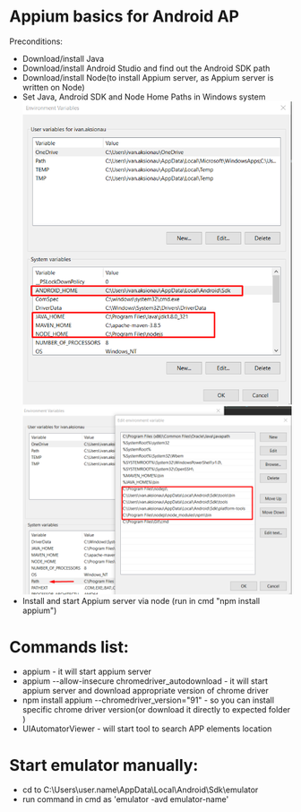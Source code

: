 # Appium basics for Android AP

Preconditions:
- Download/install Java
- Download/install Android Studio and find out the Android SDK path
- Download/install Node(to install Appium server, as Appium server is written on Node)
- Set Java, Android SDK and Node Home Paths in Windows system
![img.png](img.png)     ![img_1.png](img_1.png)
- Install and start Appium server via node (run in cmd "npm install appium")


# Commands list:
- appium - it will start appium server
- appium --allow-insecure chromedriver_autodownload - it will start appium server and download appropriate version of chrome driver
- npm install appium --chromedriver_version="91"  -  so you can install specific chrome driver version(or download it directly to expected folder )
- UIAutomatorViewer - will start tool to search APP elements location

# Start emulator manually:
- cd to C:\Users\user.name\AppData\Local\Android\Sdk\emulator
- run command in cmd as 'emulator -avd emulator-name'